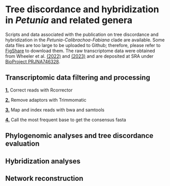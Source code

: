 # Tree discordance and hybridization in *Petunia* and related genera
Scripts and data associated with the publication on tree discordance and hybridization in the *Petunia*-*Calibrachoa*-*Fabiana* clade are available. Some data files are too large to be uploaded to Github; therefore, please refer to [FigShare](https://figshare.com/s/c3f6e7305660e03031ec) to download them. The raw transcriptome data were obtained from Wheeler et al. [(2022)](https://doi.org/10.1093/molbev/msac044) and [(2023)](https://doi.org/10.1098/rspb.2023.0275) and are deposited at SRA under [BioProject PRJNA746328](https://www.ncbi.nlm.nih.gov/bioproject/?term=PRJNA746328).

## Transcriptomic data filtering and processing
[**1.**](Scripts/01_Rcorrector.sh) Correct reads with Rcorrector

[**2.**](Scripts/02Trimmomatic.sh) Remove adaptors with Trimmomatic

[**3.**](Scripts/MappingIndexing.sh) Map and index reads with bwa and samtools

[**4.**](Scripts/04_Consensus_MostFrequentBase.sh) Call the most frequent base to get the consensus fasta

## Phylogenomic analyses and tree discordance evaluation


## Hybridization analyses


## Network reconstruction


